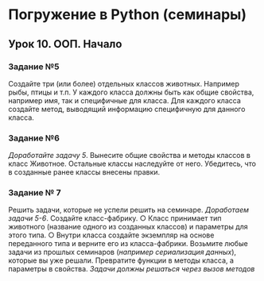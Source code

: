 #    Погружение в Python (семинары)
##   Урок 10. ООП. Начало

###  Задание №5
Создайте три (или более) отдельных классов животных.
Например рыбы, птицы и т.п.
У каждого класса должны быть как общие свойства,
например имя, так и специфичные для класса.
Для каждого класса создайте метод, выводящий
информацию специфичную для данного класса.

###  Задание №6
*Доработайте задачу 5*.
Вынесите общие свойства и методы классов в класс
Животное.
Остальные классы наследуйте от него.
Убедитесь, что в созданные ранее классы внесены правки.

###  Задание № 7
Решить задачи, которые не успели решить на семинаре.
*Доработаем задачи 5-6*. Создайте класс-фабрику. 
○ Класс принимает тип животного (название одного из созданных классов) 
и параметры для этого типа. 
○ Внутри класса создайте экземпляр на основе переданного типа и 
верните его из класса-фабрики.
Возьмите любые задачи из прошлых семинаров (*например сериализация данных*), которые вы уже решали. 
Превратите функции в методы класса, а параметры в свойства. *Задачи должны решаться через вызов методов* 
